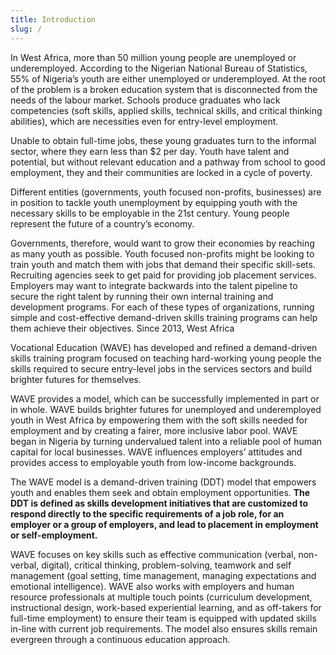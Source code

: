 ```yaml
---
title: Introduction
slug: /
---
```


In West Africa, more than 50 million young people are unemployed or underemployed.
According to the Nigerian National Bureau of Statistics, 55% of Nigeria’s youth are either
unemployed or underemployed. At the root of the problem is a broken education system
that is disconnected from the needs of the labour market. Schools produce graduates who
lack competencies (soft skills, applied skills, technical skills, and critical thinking abilities),
which are necessities even for entry-level employment.

Unable to obtain full-time jobs, these young graduates turn to the informal sector, where
they earn less than $2 per day. Youth have talent and potential, but without relevant
education and a pathway from school to good employment, they and their communities are
locked in a cycle of poverty.

Different entities (governments, youth focused non-profits, businesses) are in position to
tackle youth unemployment by equipping youth with the necessary skills to be employable
in the 21st century. Young people represent the future of a country’s economy.

Governments, therefore, would want to grow their economies by reaching as many youth as
possible. Youth focused non-profits might be looking to train youth and match them with
jobs that demand their specific skill-sets. Recruiting agencies seek to get paid for providing
job placement services. Employers may want to integrate backwards into the talent pipeline
to secure the right talent by running their own internal training and development programs.
For each of these types of organizations, running simple and cost-effective demand-driven
skills training programs can help them achieve their objectives. Since 2013, West Africa

Vocational Education (WAVE) has developed and refined a demand-driven skills training
program focused on teaching hard-working young people the skills required to secure
entry-level jobs in the services sectors and build brighter futures for themselves.

WAVE provides a model, which can be successfully implemented in part or in whole. WAVE
builds brighter futures for unemployed and underemployed youth in West Africa by
empowering them with the soft skills needed for employment and by creating a fairer, more
inclusive labor pool. WAVE began in Nigeria by turning undervalued talent into a reliable
pool of human capital for local businesses. WAVE influences employers’ attitudes and
provides access to employable youth from low-income backgrounds.

The WAVE model is a demand-driven training (DDT) model that empowers youth and
enables them seek and obtain employment opportunities. **The DDT is defined as skills
development initiatives that are customized to respond directly to the specific
requirements of a job role, for an employer or a group of employers, and lead to
placement in employment or self-employment.**

WAVE focuses on key skills such as effective communication (verbal, non-verbal, digital),
critical thinking, problem-solving, teamwork and self management (goal setting, time
management, managing expectations and emotional intelligence). WAVE also works with
employers and human resource professionals at multiple touch points (curriculum
development, instructional design, work-based experiential learning, and as off-takers for
full-time employment) to ensure their team is equipped with updated skills in-line with
current job requirements. The model also ensures skills remain evergreen through a
continuous education approach.
